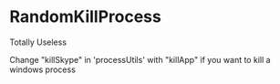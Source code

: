 # RandomKillProcess
Totally Useless

Change "killSkype" in 'processUtils' with "killApp" if you want to kill a windows process
